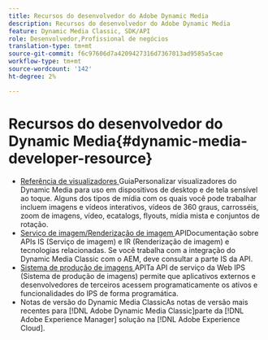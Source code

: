 ```yaml
---
title: Recursos do desenvolvedor do Adobe Dynamic Media
description: Recursos do desenvolvedor do Adobe Dynamic Media
feature: Dynamic Media Classic, SDK/API
role: Desenvolvedor,Profissional de negócios
translation-type: tm+mt
source-git-commit: f6c97606d7a4209427316d7367013ad9585a5cae
workflow-type: tm+mt
source-wordcount: '142'
ht-degree: 2%

---
```



# Recursos do desenvolvedor do Dynamic Media{#dynamic-media-developer-resource}

* [Referência de visualizadores ](/help/aem-viewers-ref/homeviewers.md)<!-- (https://experienceleague.adobe.com/docs/dynamic-media-developer-resources/library/home.html?lang=en) -->
GuiaPersonalizar visualizadores do Dynamic Media para uso em dispositivos de desktop e de tela sensível ao toque. Alguns dos tipos de mídia com os quais você pode trabalhar incluem imagens e vídeos interativos, vídeos de 360 graus, carrosséis, zoom de imagens, vídeo, ecatalogs, flyouts, mídia mista e conjuntos de rotação.
* [Serviço de imagem/Renderização de imagem ](/help/aem-is-ir-api/homeisir.md)<!-- (https://experienceleague.adobe.com/docs/dynamic-media-developer-resources/image-serving-api/home.html?lang=en) -->
APIDocumentação sobre APIs IS (Serviço de imagem) e IR (Renderização de imagem) e tecnologias relacionadas. Se você trabalha com a integração do Dynamic Media Classic com o AEM, deve consultar a parte IS da API.
* [Sistema de produção de imagens ](/help/aem-ips-api/c-overview.md)
APITa API de serviço da Web IPS (Sistema de produção de imagens) permite que aplicativos externos e desenvolvedores de terceiros acessem programaticamente os ativos e funcionalidades do IPS de forma programática.
* [](/help/s7-release-notes/s7rn2017.md)
Notas de versão do Dynamic Media ClassicAs notas de versão mais recentes para  [!DNL Adobe Dynamic Media Classic]parte da  [!DNL Adobe Experience Manager] solução na  [!DNL Adobe Experience Cloud].